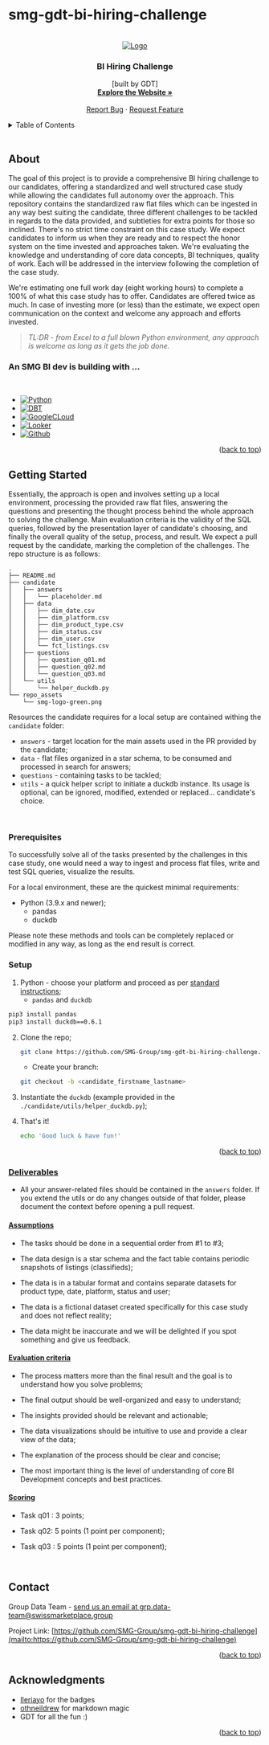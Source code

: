 # smg-gdt-bi-hiring-challenge 

<a name="readme-top"></a>

<!-- SMG LOGO -->
<br />
<div align="center">
  <a href="https://github.com/github_username/smg-gdt-bi-hiring-challenge">
    <img src="https://swissmarketplace.group/wp-content/uploads/2022/07/smg-logo-green.svg" alt="Logo">
  </a>

<h3 align="center"><b>BI Hiring Challenge</b></h3>

  <p align="center">
    [built by GDT]
    <br />
    <a href="https://swissmarketplace.group/"><strong>Explore the Website »</strong></a>
    <br />
    <br />
    <a href="https://github.com/github_username/smg-gdt-bi-hiring-challenge/issues">Report Bug</a>
    ·
    <a href="https://github.com/github_username/smg-gdt-bi-hiring-challenge/issues">Request Feature</a>
  </p>
</div>


<!-- TABLE OF CONTENTS -->
<details>
  <summary>Table of Contents</summary>
  <ol>
    <li>
      <a href="#about-the-project">About</a>
      <ul>
        <li><a href="#built-with">An SMG BI dev is building with</a></li>
      </ul>
    </li>
    <li>
      <a href="#getting-started">Getting Started</a>
      <ul>
        <li><a href="#prerequisites">Prerequisites</a></li>
        <li><a href="#setup">Setup</a></li> 
        <li><a href="#deliverables">Deliverables</a></li> 
      </ul>
    </li>
    <li><a href="#contact">Contact</a></li>
    <li><a href="#acknowledgments">Acknowledgments</a></li>
  </ol>
</details>
<br />


<!-- About -->
## About

<!--[![Product Name Screen Shot][product-screenshot]](https://example.com) -->

The goal of this project is to provide a comprehensive BI hiring challenge to our candidates, offering a standardized and well structured case study while allowing the candidates full autonomy over the approach. This repository contains the standardized raw flat files which can be ingested in any way best suiting the candidate, three different challenges to be tackled in regards to the data provided, and subtleties for extra points for those so inclined. There's no strict time constraint on this case study. We expect candidates to inform us when they are ready and to respect the honor system on the time invested and approaches taken. We're evaluating the knowledge and understanding of core data concepts, BI techniques, quality of work. Each will be addressed in the interview following the completion of the case study. 

We're estimating one full work day (eight working hours) to complete a 100% of what this case study has to offer. Candidates are offered twice as much. In case of investing more (or less) than the estimate, we expect open communication on the context and welcome any approach and efforts invested. 

>*TL:DR - from Excel to a full blown Python environment, any approach is welcome as long as it gets the job done.*



### An SMG BI dev is building with ... 
<br />

* [![Python][Python]][Python-url]
* [![DBT][DBT]][DBT-url]
* [![GoogleCLoud][GoogleCLoud]][GoogleCLoud-url]
* [![Looker][Looker]][Looker-url]
* [![Github][Github]][Github-url]

<p align="right">(<a href="#readme-top">back to top</a>)</p>



<!-- GETTING STARTED -->
## Getting Started

Essentially, the approach is open and involves setting up a local environment, processing the provided raw flat files, answering the questions and presenting the thought process behind the whole approach to solving the challenge. Main evaluation criteria is the validity of the SQL queries, followed by the presentation layer of candidate's choosing, and finally the overall quality of the setup, process, and result. We expect a pull request by the candidate, marking the completion of the challenges. The repo structure is as follows: 

```
.
├── README.md
├── candidate
│   ├── answers
│   │   └── placeholder.md
│   ├── data
│   │   ├── dim_date.csv
│   │   ├── dim_platform.csv
│   │   ├── dim_product_type.csv
│   │   ├── dim_status.csv
│   │   ├── dim_user.csv
│   │   └── fct_listings.csv
│   ├── questions
│   │   ├── question_q01.md
│   │   ├── question_q02.md
│   │   └── question_q03.md
│   └── utils
│       └── helper_duckdb.py
└── repo_assets
    └── smg-logo-green.png
```

Resources the candidate requires for a local setup are contained withing the `candidate` folder: 
- `answers` - target location for the main assets used in the PR provided by the candidate; 
- `data` - flat files organized in a star schema, to be consumed and processed in search for answers; 
- `questions` - containing tasks to be tackled; 
- `utils` - a quick helper script to initiate a duckdb instance. Its usage is optional, can be ignored, modified, extended or replaced... candidate's choice. 

<br />

### Prerequisites

To successfully solve all of the tasks presented by the challenges in this case study, one would need a way to ingest and process flat files, write and test SQL queries, visualize the results. 

For a local environment, these are the quickest minimal requirements: 
* Python (3.9.x and newer); 
    * pandas
    * duckdb

Please note these methods and tools can be completely replaced or modified in any way, as long as the end result is correct.


### Setup

1. Python - choose your platform and proceed as per [standard instructions](https://www.python.org/downloads/); 
    * `pandas` and `duckdb`
  ```sh
  pip3 install pandas
  pip3 install duckdb==0.6.1
  ```
2. Clone the repo;
   ```sh
   git clone https://github.com/SMG-Group/smg-gdt-bi-hiring-challenge.git
   ``` 
   * Create your branch: 
   ```sh
   git checkout -b <candidate_firstname_lastname>
   ``` 
3. Instantiate the `duckdb` (example provided in the `./candidate/utils/helper_duckdb.py`);
  
4. That's it! 
   ```sh
   echo 'Good luck & have fun!'
   ```

<p align="right">(<a href="#readme-top">back to top</a>)</p>

### <u>Deliverables</u> 

- All your answer-related files should be contained in the `answers` folder. If you extend the utils or do any changes outside of that folder, please document the context before opening a pull request. 

#### <u>Assumptions</u>
* The tasks should be done in a sequential order from #1 to #3;

* The data design is a star schema and the fact table contains periodic snapshots of listings (classifieds);

* The data is in a tabular format and contains separate datasets for product type, date, platform, status and user;

* The data is a fictional dataset created specifically for this case study and does not reflect reality;

* The data might be inaccurate and we will be delighted if you spot something and give us feedback.

#### <u>Evaluation criteria</u> 

* The process matters more than the final result and the goal is to understand how you solve problems;

* The final output should be well-organized and easy to understand;

* The insights provided should be relevant and actionable;

* The data visualizations should be intuitive to use and provide a clear view of the data;

* The explanation of the process should be clear and concise;

* The most important thing is the level of understanding of core BI Development concepts and best practices. 

#### <u>Scoring</u> 

* Task q01 : 3 points;

* Task q02: 5 points (1 point per component);

* Task q03 : 5 points (1 point per component);

<br />

<!-- CONTACT -->
## Contact

Group Data Team - [send us an email at grp.data-team@swissmarketplace.group](grp.data-team@swissmarketplace.group)

Project Link: [https://github.com/SMG-Group/smg-gdt-bi-hiring-challenge](mailto:https://github.com/SMG-Group/smg-gdt-bi-hiring-challenge)

<p align="right">(<a href="#readme-top">back to top</a>)</p>

<!-- ACKNOWLEDGMENTS -->
## Acknowledgments

* [Ileriayo](https://github.com/Ileriayo/markdown-badges) for the badges
* [othneildrew](https://github.com/othneildrew/Best-README-Template/blob/master/README.md) for markdown magic
* GDT for all the fun :) 

<p align="right">(<a href="#readme-top">back to top</a>)</p>



<!-- MARKDOWN LINKS & IMAGES -->
<!-- https://www.markdownguide.org/basic-syntax/#reference-style-links -->
[product-screenshot]: images/screenshot.png 
[Python]: https://img.shields.io/badge/python-3670A0?style=for-the-badge&logo=python&logoColor=ffdd54
[Python-url]: https://www.python.org/downloads/
[DBT]: https://img.shields.io/badge/dbt-FF694B?style=for-the-badge&logo=dbt&logoColor=white
[DBT-url]: https://docs.getdbt.com/
[GoogleCloud]: https://img.shields.io/badge/Google_Cloud-4285F4?style=for-the-badge&logo=google-cloud&logoColor=white
[GoogleCloud-url]: https://cloud.google.com/
[Looker]: https://img.shields.io/static/v1?style=for-the-badge&message=Looker&color=4285F4&logo=Looker&logoColor=FFFFFF&label=
[Looker-url]: https://www.looker.com/
[Github]: https://img.shields.io/badge/GitHub-100000?style=for-the-badge&logo=github&logoColor=white
[Github-url]: https://github.com/